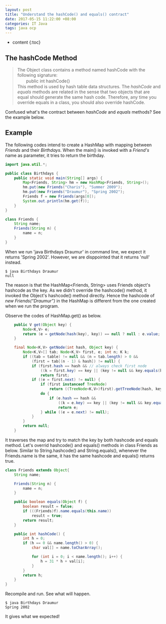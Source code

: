 ```yaml
---
layout: post
title: "Understand the hashCode() and equals() contract"
date: 2017-05-15 11:22:00 +08:00
categories: IT Java
tags: java ocp
---
```


* content
{:toc}

## The hashCode Method
> The Object class contains a method named hashCode with the following signature:  
> 　　public int hashCode()  
> This method is used by hash table data structures. The *hashCode* and *equals* methods are related in the sense that two objects that are equal should generate the same hash code. Therefore, any time you override equals in a class, you should also override hashCode. 

Confused what's the contract between *hashCode* and *equals* methods? See the example below.

## Example




The following codes intend to create a HashMap with mapping between *Friends* and their *Birthdays*. When the main() is invoked with a *Friend's* name as parameter, it tries to return the birthday.

```java
import java.util.*;

public class Birthdays {
    public static void main(String[] args) {
        Map<Friends, String> hm = new HashMap<Friends, String>();
        hm.put(new Friends("Charis"), "Summer 2009");
        hm.put(new Friends("Draumur"), "Spring 2002");
        Friends f = new Friends(args[0]);
        System.out.println(hm.get(f));
    }
}

class Friends {
    String name;
    Friends(String n) {
        name = n;
    }
}
```

When we run 'java Birthdays Draumur' in command line, we expect it returns 'Spring 2002'. However, we are disppointed that it returns 'null' instead.

```
$ java Birthdays Draumur
null
```

The reason is that the HashMap<Friends, String> uses Friends object's hashcode as the key. As we didn't override the hashcode() method, it invoked the Object's hashcode() method directly. Hence the hashcode of *new Friends(“Draumur”)* in the HashMap is different from the one created when we run the program.

Observe the codes of HashMap.get() as below.
```java
    public V get(Object key) {
        Node<K,V> e;
        return (e = getNode(hash(key), key)) == null ? null : e.value;
    }

    final Node<K,V> getNode(int hash, Object key) {
        Node<K,V>[] tab; Node<K,V> first, e; int n; K k;
        if ((tab = table) != null && (n = tab.length) > 0 &&
            (first = tab[(n - 1) & hash]) != null) {
            if (first.hash == hash && // always check first node
                ((k = first.key) == key || (key != null && key.equals(k))))
                return first;
            if ((e = first.next) != null) {
                if (first instanceof TreeNode)
                    return ((TreeNode<K,V>)first).getTreeNode(hash, key);
                do {
                    if (e.hash == hash &&
                        ((k = e.key) == key || (key != null && key.equals(k))))
                        return e;
                } while ((e = e.next) != null);
            }
        }
        return null;
    }
```

It traverses the map and try to match the key by both hashcode and equals method. Let's overrid hashcode() and equals() methods in class Friends as below. Similar to String.hashcode() and String.equals(), whenever the Friends.name is the same, it has the same hashcode and equals() returns true. 

```java
class Friends extends Object{
    String name;

    Friends(String n) {
        name = n;
    }

    public boolean equals(Object f) {
        boolean result = false;
        if (((Friends)f).name.equals(this.name))
            result = true;
        return result;
    }

    public int hashCode() {
        int h = 0;
        if (h == 0 && name.length() > 0) {
            char val[] = name.toCharArray();

            for (int i = 0; i < name.length(); i++) {
                h = 31 * h + val[i];
            }
        }
        return h;
    }
}
```

Recompile and run. See what will happen.
 
```
$ java Birthdays Draumur
Spring 2002
```
It gives what we expected!

